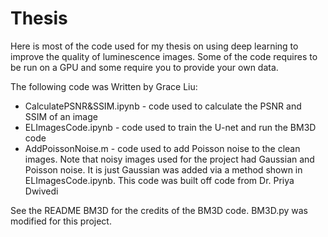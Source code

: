 # Thesis
Here is most of the code used for my thesis on using deep learning to improve the quality of luminescence images.
Some of the code requires to be run on a GPU and some require you to provide your own data.

The following code was Written by Grace Liu:
- CalculatePSNR&SSIM.ipynb - code used to calculate the PSNR and SSIM of an image
- ELImagesCode.ipynb - code used to train the U-net and run the BM3D code
- AddPoissonNoise.m - code used to add Poisson noise to the clean images. Note that noisy images used for the project had Gaussian and Poisson noise. It is just Gaussian was added via a method shown in ELImagesCode.ipynb. This code was built off code from Dr. Priya Dwivedi

See the README BM3D for the credits of the BM3D code. BM3D.py was modified for this project.
